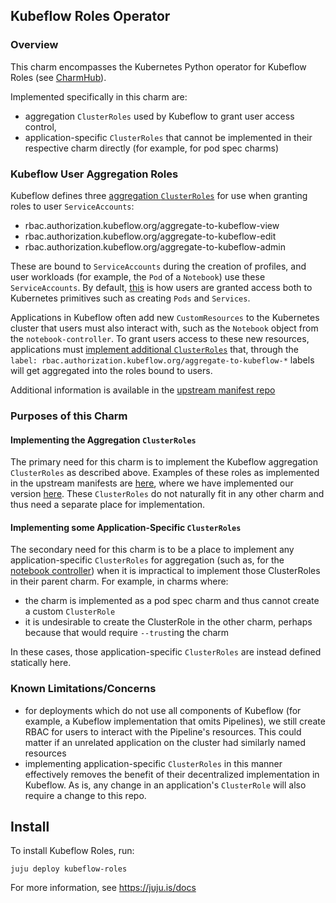 ## Kubeflow Roles Operator

### Overview
This charm encompasses the Kubernetes Python operator for Kubeflow Roles
(see [CharmHub](https://charmhub.io/?q=kubeflow-roles)).  

Implemented specifically in this charm are: 
* aggregation `ClusterRoles` used by Kubeflow to grant user access control, 
* application-specific `ClusterRoles` that cannot be implemented in their respective charm directly (for example, for pod spec charms)

### Kubeflow User Aggregation Roles

Kubeflow defines three [aggregation `ClusterRoles`](https://github.com/canonical/kubeflow-roles-operator/blob/afe3e1ea0a6dcb4136a506d4d2b697f9d1589a27/src/manifests/kubeflow-roles.yaml#L4) for use when granting roles to user `ServiceAccounts`:

* rbac.authorization.kubeflow.org/aggregate-to-kubeflow-view
* rbac.authorization.kubeflow.org/aggregate-to-kubeflow-edit
* rbac.authorization.kubeflow.org/aggregate-to-kubeflow-admin

These are bound to `ServiceAccounts` during the creation of profiles, and user workloads (for example, the `Pod` of a `Notebook`) use these `ServiceAccounts`.  By default, [this](https://github.com/canonical/kubeflow-roles-operator/blob/afe3e1ea0a6dcb4136a506d4d2b697f9d1589a27/src/manifests/kubeflow-roles.yaml#L74) is how users are granted access both to Kubernetes primitives such as creating `Pods` and `Services`.

Applications in Kubeflow often add new `CustomResources` to the Kubernetes cluster that users must also interact with, such as the `Notebook` object from the `notebook-controller`.  To grant users access to these new resources, applications must [implement additional `ClusterRoles`](https://github.com/canonical/kubeflow-roles-operator/blob/afe3e1ea0a6dcb4136a506d4d2b697f9d1589a27/src/manifests/notebook-controller.yaml#L17) that, through the `label: rbac.authorization.kubeflow.org/aggregate-to-kubeflow-*` labels will get aggregated into the roles bound to users.  

Additional information is available in the [upstream manifest repo](https://github.com/kubeflow/manifests/tree/3e08dc102059def5a0b0d04560c7d119959bf506/common/kubeflow-roles)

### Purposes of this Charm

#### Implementing the Aggregation `ClusterRoles`

The primary need for this charm is to implement the Kubeflow aggregation `ClusterRoles` as described above.  Examples of these roles as implemented in the upstream manifests are [here](https://github.com/kubeflow/manifests/blob/3e08dc102059def5a0b0d04560c7d119959bf506/common/kubeflow-roles/base/cluster-roles.yaml), where we have implemented our version [here](https://github.com/canonical/kubeflow-roles-operator/blob/afe3e1ea0a6dcb4136a506d4d2b697f9d1589a27/src/manifests/kubeflow-roles.yaml#L4).   These `ClusterRoles` do not naturally fit in any other charm and thus need a separate place for implementation.

#### Implementing some Application-Specific `ClusterRoles`

The secondary need for this charm is to be a place to implement any application-specific `ClusterRoles` for aggregation (such as, for the [notebook controller](https://github.com/canonical/kubeflow-roles-operator/blob/afe3e1ea0a6dcb4136a506d4d2b697f9d1589a27/src/manifests/notebook-controller.yaml#L17)) when it is impractical to implement those ClusterRoles in their parent charm.  For example, in charms where:

* the charm is implemented as a pod spec charm and thus cannot create a custom `ClusterRole`
* it is undesirable to create the ClusterRole in the other charm, perhaps because that would require `--trust`ing the charm

In these cases, those application-specific `ClusterRoles` are instead defined statically here.  

### Known Limitations/Concerns

* for deployments which do not use all components of Kubeflow (for example, a Kubeflow implementation that omits Pipelines), we still create RBAC for users to interact with the Pipeline's resources.  This could matter if an unrelated application on the cluster had similarly named resources
* implementing application-specific `ClusterRoles` in this manner effectively removes the benefit of their decentralized implementation in Kubeflow.  As is, any change in an application's `ClusterRole` will also require a change to this repo. 

## Install

To install Kubeflow Roles, run:

    juju deploy kubeflow-roles

For more information, see https://juju.is/docs
